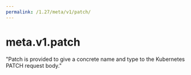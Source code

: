 ```yaml
---
permalink: /1.27/meta/v1/patch/
---
```


# meta.v1.patch

"Patch is provided to give a concrete name and type to the Kubernetes PATCH request body."